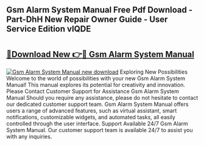 ## Gsm Alarm System Manual Free Pdf Download - Part-DhH New Repair Owner Guide - User Service Edition vIQDE

# <h2><a href="http://bc1504.oget.top/?id=Gsm+Alarm+System+Manual">🔗Download New 👉🔴 Gsm Alarm System Manual</a></h2>

[![Gsm Alarm System Manual new download](https://i.imgur.com/5g1atiW.png)](http://bc1504.oget.top/?id=Gsm+Alarm+System+Manual)
Exploring New Possibilities Welcome to the world of possibilities with your new Gsm Alarm System Manual! This manual explores its potential for creativity and innovation. Please Contact Customer Support for Assistance Gsm Alarm System Manual Should you require any assistance, please do not hesitate to contact our dedicated customer support team. Gsm Alarm System Manual offers users a range of advanced features, such as virtual assistant, smart notifications, customizable widgets, and automated tasks, all easily controlled through the user interface. Support Available 24/7 Gsm Alarm System Manual. Our customer support team is available 24/7 to assist you with any inquiries.
